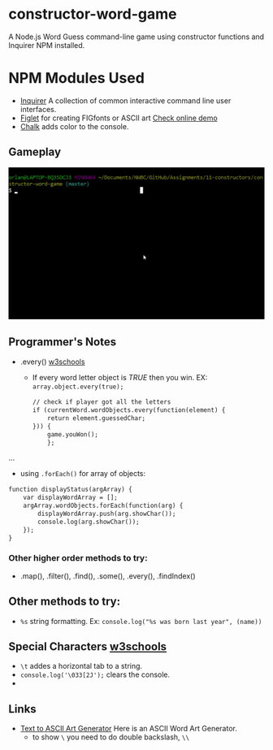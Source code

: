 # constructor-word-game
A Node.js Word Guess command-line game using constructor functions and Inquirer NPM installed.

# NPM Modules Used
* [Inquirer](https://www.npmjs.com/package/inquirer) A collection of common interactive command line user interfaces.
* [Figlet](https://www.npmjs.com/package/figlet) for creating FIGfonts or ASCII art [Check online demo](http://patorjk.com/software/taag/#p=display&f=Graffiti&t=Type%20Something%20)
* [Chalk](https://www.npmjs.com/package/chalk) adds color to the console.

## Gameplay
![Gif Animation](assets/word-game.gif)

## Programmer's Notes

* .every() [w3schools](https://www.w3schools.com/jsref/jsref_every.asp)
    * If every word letter object is *TRUE* then you win.
    EX:
        `array.object.every(true);`

        ```
        // check if player got all the letters
        if (currentWord.wordObjects.every(function(element) {
            return element.guessedChar;
        })) {
            game.youWon();
            };
        ```

...

* using `.forEach()` for array of objects:
```
function displayStatus(argArray) {
    var displayWordArray = [];      
    argArray.wordObjects.forEach(function(arg) {
        displayWordArray.push(arg.showChar());
        console.log(arg.showChar());
    });
}
```
### Other higher order methods to try:
* .map(), .filter(), .find(), .some(), .every(), .findIndex()

## Other methods to try:

* `%s` string formatting. Ex: `console.log("%s was born last year", (name))`


## Special Characters [w3schools](https://www.w3schools.com/js/js_strings.asp)
* `\t` addes a horizontal tab to a string.
* `console.log('\033[2J');` clears the console.
* 
## Links
* [Text to ASCII Art Generator](http://www.patorjk.com/software/taag/#p=display&f=Graffiti&t=Type%20Something%20) Here is an ASCII Word Art Generator.
    * to show `\` you need to do double backslash, `\\`